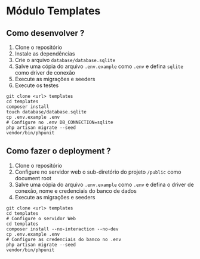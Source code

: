 # Módulo Templates

## Como desenvolver ?

1) Clone o repositório
2) Instale as dependências
3) Crie o arquivo `database/database.sqlite`
4) Salve uma cópia do arquivo `.env.example` como `.env` e defina `sqlite` como driver de conexão
5) Execute as migrações e seeders   
6) Execute os testes

```console
git clone <url> templates
cd templates
composer install
touch database/database.sqlite
cp .env.example .env
# Configure no .env DB_CONNECTION=sqlite
php artisan migrate --seed
vendor/bin/phpunit
```

## Como fazer o deployment ?

1) Clone o repositório
2) Configure no servidor web o sub-diretório do projeto `/public` como document root
3) Salve uma cópia do arquivo `.env.example` como `.env` e defina o driver de conexão, nome e credenciais do banco de dados
4) Execute as migrações e seeders

```console
git clone <url> templates
cd templates
# Configure o servidor Web
cd templates
composer install --no-interaction --no-dev
cp .env.example .env
# Configure as credenciais do banco no .env
php artisan migrate --seed
vendor/bin/phpunit
```  
